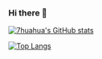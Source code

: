 ### Hi there 👋

<!--
**7huahua/7huahua** is a ✨ _special_ ✨ repository because its `README.md` (this file) appears on your GitHub profile.

Here are some ideas to get you started:

- 🔭 I’m currently working on ...
- 🌱 I’m currently learning ...
- 👯 I’m looking to collaborate on ...
- 🤔 I’m looking for help with ...
- 💬 Ask me about ...
- 📫 How to reach me: ...
- 😄 Pronouns: ...
- ⚡ Fun fact: ...
-->
<!-- [![My GitHub data](https://github-readme-stats.vercel.app/api?username=7huahua&count_private=true&show_icons=true)]() -->

[![7huahua's GitHub stats](https://github-readme-stats-xi-taupe.vercel.app/api?username=7huahua&count_private=true&show_icons=true)](https://github.com/anuraghazra/github-readme-stats)

[![Top Langs](https://github-readme-stats.vercel.app/api/top-langs/?username=7huahua)](https://github.com/anuraghazra/github-readme-stats)
